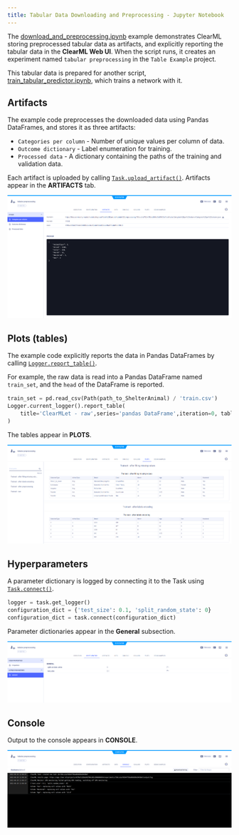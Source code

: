 ```yaml
---
title: Tabular Data Downloading and Preprocessing - Jupyter Notebook
---
```


The [download_and_preprocessing.ipynb](https://github.com/allegroai/clearml/blob/master/examples/frameworks/pytorch/notebooks/table/download_and_preprocessing.ipynb) example demonstrates ClearML storing preprocessed tabular data as artifacts, and explicitly reporting the tabular data in the **ClearML Web UI**. When the script runs, it creates an experiment named `tabular preprocessing` in the `Table Example` project.

This tabular data is prepared for another script, [train_tabular_predictor.ipynb](https://github.com/allegroai/clearml/blob/master/examples/frameworks/pytorch/notebooks/table/train_tabular_predictor.ipynb), which trains a network with it. 

## Artifacts

The example code preprocesses the downloaded data using Pandas DataFrames, and stores it as three artifacts:

* `Categories per column` - Number of unique values per column of data.
* `Outcome dictionary` - Label enumeration for training.
* `Processed data` - A dictionary containing the paths of the training and validation data.

Each artifact is uploaded by calling [`Task.upload_artifact()`](../../../../../references/sdk/task.md#upload_artifact). 
Artifacts appear in the **ARTIFACTS** tab.

![image](../../../../../img/download_and_preprocessing_02.png)

## Plots (tables)

The example code explicitly reports the data in Pandas DataFrames by calling [`Logger.report_table()`](../../../../../references/sdk/logger.md#report_table).

For example, the raw data is read into a Pandas DataFrame named `train_set`, and the `head` of the DataFrame is reported.

```python
train_set = pd.read_csv(Path(path_to_ShelterAnimal) / 'train.csv')
Logger.current_logger().report_table(
    title='ClearMLet - raw',series='pandas DataFrame',iteration=0, table_plot=train_set.head()
)
```

The tables appear in **PLOTS**.    

![image](../../../../../img/download_and_preprocessing_07.png)

## Hyperparameters

A parameter dictionary is logged by connecting it to the Task using [`Task.connect()`](../../../../../references/sdk/task.md#connect).

```python
logger = task.get_logger()
configuration_dict = {'test_size': 0.1, 'split_random_state': 0}
configuration_dict = task.connect(configuration_dict)
```

Parameter dictionaries appear in the **General** subsection.    

![image](../../../../../img/download_and_preprocessing_01.png)

## Console

Output to the console appears in **CONSOLE**.

![image](../../../../../img/download_and_preprocessing_06.png)